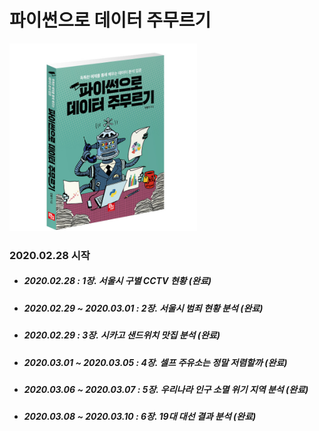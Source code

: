 # 파이썬으로 데이터 주무르기

<img src="./img/title.jpg" width="300" height="300"></img>

### 2020.02.28 시작

- ##### 2020.02.28 : 1장. 서울시 구별 CCTV 현황 (완료)
- ##### 2020.02.29 ~ 2020.03.01 : 2장. 서울시 범죄 현황 분석 (완료)
- ##### 2020.02.29 : 3장. 시카고 샌드위치 맛집 분석 (완료)
- ##### 2020.03.01 ~ 2020.03.05 : 4장. 셀프 주유소는 정말 저렴할까 (완료)
- ##### 2020.03.06 ~ 2020.03.07 : 5장. 우리나라 인구 소멸 위기 지역 분석 (완료)
- ##### 2020.03.08 ~ 2020.03.10 : 6장. 19대 대선 결과 분석 (완료)
